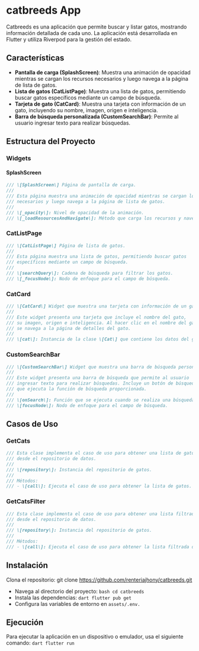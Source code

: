 # catbreeds App

Catbreeds es una aplicación que permite buscar y listar gatos, mostrando información detallada de cada uno. La aplicación está desarrollada en Flutter y utiliza Riverpod para la gestión del estado.

## Características

- **Pantalla de carga (SplashScreen)**: Muestra una animación de opacidad mientras se cargan los recursos necesarios y luego navega a la página de lista de gatos.
- **Lista de gatos (CatListPage)**: Muestra una lista de gatos, permitiendo buscar gatos específicos mediante un campo de búsqueda.
- **Tarjeta de gato (CatCard)**: Muestra una tarjeta con información de un gato, incluyendo su nombre, imagen, origen e inteligencia.
- **Barra de búsqueda personalizada (CustomSearchBar)**: Permite al usuario ingresar texto para realizar búsquedas.

## Estructura del Proyecto

### Widgets

#### SplashScreen

```dart
/// \[SplashScreen\] Página de pantalla de carga.
///
/// Esta página muestra una animación de opacidad mientras se cargan los recursos
/// necesarios y luego navega a la página de lista de gatos.
///
/// \[_opacity\]: Nivel de opacidad de la animación.
/// \[_loadResourcesAndNavigate\]: Método que carga los recursos y navega a la siguiente página.
```

### CatListPage
```dart 
/// \[CatListPage\] Página de lista de gatos.
///
/// Esta página muestra una lista de gatos, permitiendo buscar gatos
/// específicos mediante un campo de búsqueda.
///
/// \[searchQuery\]: Cadena de búsqueda para filtrar los gatos.
/// \[_focusNode\]: Nodo de enfoque para el campo de búsqueda.
```

### CatCard
```dart
/// \[CatCard\] Widget que muestra una tarjeta con información de un gato.
///
/// Este widget presenta una tarjeta que incluye el nombre del gato,
/// su imagen, origen e inteligencia. Al hacer clic en el nombre del gato,
/// se navega a la página de detalles del gato.
///
/// \[cat\]: Instancia de la clase \[Cat\] que contiene los datos del gato.
```

### CustomSearchBar
```dart
/// \[CustomSearchBar\] Widget que muestra una barra de búsqueda personalizada.
///
/// Este widget presenta una barra de búsqueda que permite al usuario
/// ingresar texto para realizar búsquedas. Incluye un botón de búsqueda
/// que ejecuta la función de búsqueda proporcionada.
///
/// \[onSearch\]: Función que se ejecuta cuando se realiza una búsqueda.
/// \[focusNode\]: Nodo de enfoque para el campo de búsqueda.
```
## Casos de Uso
### GetCats
```dart
/// Esta clase implementa el caso de uso para obtener una lista de gatos
/// desde el repositorio de datos.
///
/// \[repository\]: Instancia del repositorio de gatos.
///
/// Métodos:
/// - \[call\]: Ejecuta el caso de uso para obtener la lista de gatos.
```

### GetCatsFilter
```dart
/// Esta clase implementa el caso de uso para obtener una lista filtrada de gatos
/// desde el repositorio de datos.
///
/// \[repository\]: Instancia del repositorio de gatos.
///
/// Métodos:
/// - \[call\]: Ejecuta el caso de uso para obtener la lista filtrada de gatos.
```
## Instalación
Clona el repositorio:
git clone https://github.com/renteriajhony/catbreeds.git
* Navega al directorio del proyecto: ```bash cd catbreeds```
* Instala las dependencias: ```dart flutter pub get```
* Configura las variables de entorno en `assets/.env.`
## Ejecución
Para ejecutar la aplicación en un dispositivo o emulador, usa el siguiente comando:
```dart flutter run```